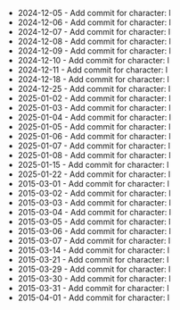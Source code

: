 - 2024-12-05 - Add commit for character: l
- 2024-12-06 - Add commit for character: l
- 2024-12-07 - Add commit for character: l
- 2024-12-08 - Add commit for character: l
- 2024-12-09 - Add commit for character: l
- 2024-12-10 - Add commit for character: l
- 2024-12-11 - Add commit for character: l
- 2024-12-18 - Add commit for character: l
- 2024-12-25 - Add commit for character: l
- 2025-01-02 - Add commit for character: l
- 2025-01-03 - Add commit for character: l
- 2025-01-04 - Add commit for character: l
- 2025-01-05 - Add commit for character: l
- 2025-01-06 - Add commit for character: l
- 2025-01-07 - Add commit for character: l
- 2025-01-08 - Add commit for character: l
- 2025-01-15 - Add commit for character: l
- 2025-01-22 - Add commit for character: l
- 2015-03-01 - Add commit for character: l
- 2015-03-02 - Add commit for character: l
- 2015-03-03 - Add commit for character: l
- 2015-03-04 - Add commit for character: l
- 2015-03-05 - Add commit for character: l
- 2015-03-06 - Add commit for character: l
- 2015-03-07 - Add commit for character: l
- 2015-03-14 - Add commit for character: l
- 2015-03-21 - Add commit for character: l
- 2015-03-29 - Add commit for character: l
- 2015-03-30 - Add commit for character: l
- 2015-03-31 - Add commit for character: l
- 2015-04-01 - Add commit for character: l
